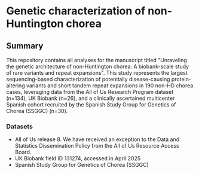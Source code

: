 # Genetic characterization of non-Huntington chorea

## Summary

This repository contains all analyses for the manuscript titled "Unraveling the genetic architecture of non-Huntington chorea: A biobank-scale study of rare variants and repeat expansions". This study represents the largest sequencing-based characterization of potentially disease-causing protein-altering variants and short tandem repeat expansions in 190  non-HD chorea cases, leveraging data from the All of Us Research Program dataset (n=134), UK Biobank (n=26), and a clinically ascertained multicenter Spanish cohort recruited by the Spanish Study Group for Genetics of Chorea (SSGGC) (n=30). 

### Datasets

* All of Us release 8. We have received an exception to the Data and Statistics Dissemination Policy from the All of Us Resource Access Board.
* UK Biobank field ID 131274, accessed in April 2025
* Spanish Study Group for Genetics of Chorea (SSGGC)

